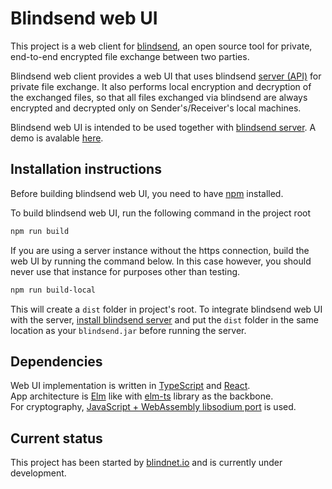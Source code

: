 # Blindsend web UI

This project is a web client for [blindsend](https://github.com/blindnet-io/blindsend), an open source tool for private, end-to-end encrypted file exchange between two parties.

Blindsend web client provides a web UI that uses blindsend [server (API)](https://github.com/blindnet-io/blindsend-be) for private file exchange. It also performs local encryption and decryption of the exchanged files, so that all files exchanged via blindsend are always encrypted and decrypted only on Sender's/Receiver's local machines.

Blindsend web UI is intended to be used together with [blindsend server](https://github.com/blindnet-io/blindsend-be). A demo is avalable [here](https://blindsend.xyz).

## Installation instructions

Before building blindsend web UI, you need to have [npm](https://www.npmjs.com/get-npm) installed.

To build blindsend web UI, run the following command in the project root
```bash
npm run build
```

If you are using a server instance without the https connection, build the web UI by running the command below. In this case however, you should never use that instance for purposes other than testing. 
```bash
npm run build-local
```

This will create a `dist` folder in project's root. To integrate blindsend web UI with the server, [install blindsend server](https://github.com/blindnet-io/blindsend-be) and put the `dist` folder in the same location as your `blindsend.jar` before running the server.

## Dependencies

Web UI implementation is written in [TypeScript](https://www.typescriptlang.org/) and [React](https://reactjs.org/).  
App architecture is [Elm](https://guide.elm-lang.org/architecture/) like with [elm-ts](https://github.com/gcanti/elm-ts) library as the backbone.  
For cryptography, [JavaScript + WebAssembly libsodium port](https://github.com/jedisct1/libsodium.js/) is used.  

## Current status
This project has been started by [blindnet.io](https://blindnet.io/) and is currently under development.  